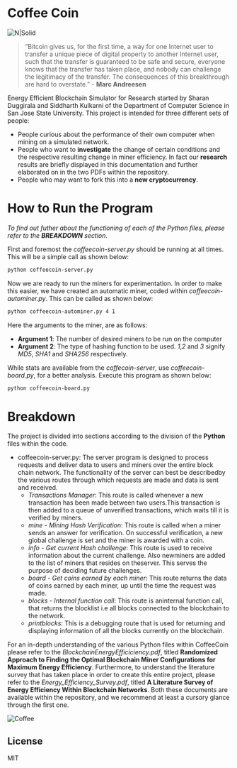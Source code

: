 # Coffee Coin

![N|Solid](http://www.paperboardpackaging.org/images/default-source/School-Logos/sjsu-primary-mark_web.png?sfvrsn=0)

>“Bitcoin gives us, for the first time, a way for one Internet user to transfer a unique piece of digital property to another Internet user, such that the transfer is guaranteed to be safe and secure, everyone knows that the transfer has taken place, and nobody can challenge the legitimacy of the transfer. The consequences of this breakthrough are hard to overstate.” - **Marc Andreesen**

Energy Efficient Blockchain Simulator for Research started by Sharan Duggirala and Siddharth Kulkarni of the Department of Computer Science in San Jose State University. This project is intended for three different sets of people: 

  - People curious about the performance of their own computer when mining on a simulated network.
  - People who want to **investigate** the change of certain conditions and the respective resulting change in miner efficiency. In fact our **research** results are briefly displayed in this documentation and further elaborated on in the two PDFs within the repository.  
  - People who may want to fork this into a **new cryptocurrency**. 
 
  
# How to Run the Program 

*To find out futher about the functioning of each of the Python files, please refer to the **BREAKDOWN** section.* 

First and foremost the *coffeecoin-server.py* should be running at all times. This will be a simple call as shown below: 

```sh
python coffeecoin-server.py
```
Now we are ready to run the miners for experimentation. In order to make this easier, we have created an automatic miner, coded within *coffeecoin-autominer.py*. This can be called as shown below: 

```sh
python coffeecoin-autominer.py 4 1 
```
Here the arguments to the miner, are as follows: 

- **Argument 1**: The number of desired miners to be run on the computer
- **Argument 2**: The type of hashing function to be used. *1*,*2* and *3* signify *MD5*, *SHA1* and *SHA256* respectively. 

While stats are available from the *coffecoin-server*, use *coffeecoin-board.py*, for a better analysis. Execute this program as shown below: 

```sh
python coffeecoin-board.py
```

# Breakdown 

The project is divided into sections according to the division of the **Python** files within the code. 

- coffeecoin-server.py: The  server  program  is  designed  to  process  requests  and deliver data to users and miners over the entire block chain network. The functionality of the server can best be describedby the various routes through which requests are made and data is sent and received.
    -  *Transactions  Manager*: This  route  is  called  whenever  a  new  transaction  has  been  made  between  two  users.This  transaction  is  then  added  to  a  queue  of  unverified transactions, which waits till it is verified by miners.
    -  *mine - Mining Hash Verification*: This route is called when a miner sends an answer for verification. On successful verification,  a  new  global  challenge  is  set  and  the  miner  is awarded with a coin.
    - *info - Get current Hash challenge*: This route is used to receive information about the current challenge. Also newminers  are  added  to  the  list  of  miners  that  resides  on  theserver. This serves the purpose of deciding future challenges.
    -  *board - Get coins earned by each miner*: This route returns the data of coins earned by each miner, up until the time the request was made.
    -  *blocks  -  Internal  function  call*: This  route  is  aninternal function call, that returns the blocklist i.e all blocks connected to the blockchain to the network.
    -  *printblocks*: This is a debugging route that is used for  returning  and  displaying  information  of  all  the  blocks currently on the blockchain.

For an in-depth understanding of the various Python files within CoffeeCoin please refer to the *BlockchainEnergyEfficiciency.pdf*, titled **Randomized  Approach  to  Finding  the  Optimal  Blockchain  Miner Configurations  for  Maximum  Energy  Efficiency**. Furthermore, to understand the literature survey that has taken place in order to create this entire project, please refer to the *Energy_Efficiency_Survey.pdf*, titled **A Literature Survey of Energy Efficiency Within Blockchain Networks**. Both these documents are available within the repository, and we recommend at least a cursory glance through the first one. 
 
![Coffee](https://cdn.pixabay.com/photo/2017/08/07/22/57/coffee-2608864_1280.jpg)

License
----

MIT
